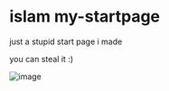 # islam my-startpage
just a stupid start page i made 

you can steal it :)

![image](https://github.com/iimmmii/islammy-startpage/assets/171502258/3e638caf-f2fd-4c14-9b16-89c189cab45f)

